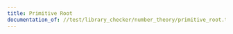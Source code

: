 ```yaml
---
title: Primitive Root
documentation_of: //test/library_checker/number_theory/primitive_root.test.py
---
```

